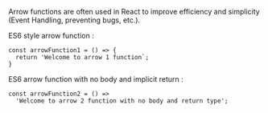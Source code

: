 Arrow functions are often used in React to improve efficiency and simplicity (Event Handling, preventing bugs, etc.).

 ES6 style arrow function :  
```
const arrowFunction1 = () => {
  return 'Welcome to arrow 1 function`;
} 

```
ES6 arrow function with no body and implicit return : 

```
const arrowFunction2 = () => 
  'Welcome to arrow 2 function with no body and return type';
  
```
